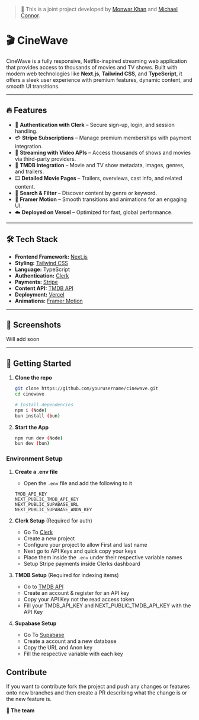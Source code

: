 > 🚀 This is a joint project developed by [Monwar Khan](https://github.com/monwark) and [Michael Connor](https://github.com/necrydark).

# 🎬 CineWave

CineWave is a fully responsive, Netflix-inspired streaming web application that provides access to thousands of movies and TV shows. Built with modern web technologies like **Next.js**, **Tailwind CSS**, and **TypeScript**, it offers a sleek user experience with premium features, dynamic content, and smooth UI transitions.

---

## 🔥 Features

- 🔐 **Authentication with Clerk** – Secure sign-up, login, and session handling.
- 💳 **Stripe Subscriptions** – Manage premium memberships with payment integration.
- 🎥 **Streaming with Video APIs** – Access thousands of shows and movies via third-party providers.
- 📡 **TMDB Integration** – Movie and TV show metadata, images, genres, and trailers.
- 🎞️ **Detailed Movie Pages** – Trailers, overviews, cast info, and related content.
- 🔎 **Search & Filter** – Discover content by genre or keyword.
- 🎨 **Framer Motion** – Smooth transitions and animations for an engaging UI.
- ☁️ **Deployed on Vercel** – Optimized for fast, global performance.

---

## 🛠 Tech Stack

- **Frontend Framework:** [Next.js](https://nextjs.org/)
- **Styling:** [Tailwind CSS](https://tailwindcss.com/)
- **Language:** TypeScript
- **Authentication:** [Clerk](https://clerk.dev/)
- **Payments:** [Stripe](https://stripe.com/)
- **Content API:** [TMDB API](https://www.themoviedb.org/documentation/api)
- **Deployment:** [Vercel](https://vercel.com/)
- **Animations:** [Framer Motion](https://www.framer.com/motion/)

---

## 📸 Screenshots

Will add soon

---

## 🚀 Getting Started

1. **Clone the repo**
   ```bash
   git clone https://github.com/yourusername/cinewave.git
   cd cinewave

   # Install dependencies
   npm i (Node)
   bun install (bun)
   ```

2. **Start the App**
   ```bash
   npm run dev (Node)
   bun dev (bun)
   ```

### Environment Setup

1. **Create a .env file**
   
   - Open the `.env` file and add the following to it
  

   ```env
   TMDB_API_KEY
   NEXT_PUBLIC_TMDB_API_KEY
   NEXT_PUBLIC_SUPABASE_URL
   NEXT_PUBLIC_SUPABASE_ANON_KEY
   ```

3. **Clerk Setup** (Required for auth)

   - Go To [Clerk](https://clerk.com/)
   - Create a new project
   - Configure your project to allow First and last name
   - Next go to API Keys and quick copy your keys
   - Place them inside the `.env` under their respective variable names
   - Setup Stripe payments inside Clerks dashboard
  
4. **TMDB Setup** (Required for indexing items)

   - Go to [TMDB API](https://developer.themoviedb.org/docs/getting-started)
   - Create an account & register for an API key
   - Copy your API Key not the read access token
   - Fill your TMDB_API_KEY and NEXT_PUBLIC_TMDB_API_KEY with the API Key
  
5. **Supabase Setup**

   - Go To [Supabase](https://supabase.com/)
   - Create a account and a new database
   - Copy the URL and Anon key
   - Fill the respective variable with each key


## Contribute

   If you want to contribute fork the project and push any changes or features onto new branches and then create a PR describing what the change is or the new feature is.

**🤍 The team**



   


